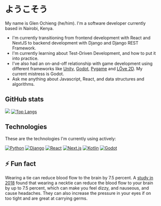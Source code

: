 # ようこそう
My name is Glen Ochieng (he/him). I'm a software developer currently based in Nairobi, Kenya.
- I'm currently transitioning from frontend development with React and NextJS to backend development with Django and Django REST Framework.
- I'm currently learning about Test-Driven Development, and how to put it into practice.
- I've also had an on-and-off relationship with game development using different frameworks like [Unity](https://unity.com/), [Godot](https://godotengine.org/), [Pygame](https://www.pygame.org/) and [LÖve 2D](https://love2d.org/). My current mistress is Godot.
- Ask me anything about Javascript, React, and data structures and algorithms.

## GitHub stats
![](https://github-readme-stats.vercel.app/api?username=mirror83&show_icons=true)
[![Top Langs](https://github-readme-stats.vercel.app/api/top-langs/?username=anuraghazra)](https://github.com/anuraghazra/github-readme-stats)

## Technologies
These are the technologies I'm currently using actively:

[![Python](https://img.shields.io/badge/Python-3776AB?style=for-the-badge&logo=python&logoColor=white)](https://docs.python.org/)
[![Django](https://img.shields.io/badge/Django-092E20?style=for-the-badge&logo=django&logoColor=white)](https://docs.djangoproject.com/)
[![React](https://img.shields.io/badge/React-20232A?style=for-the-badge&logo=react&logoColor=61DAFB)](https://react.dev/learn)
[![Next.js](https://img.shields.io/badge/Next.js-000000?style=for-the-badge&logo=next.js&logoColor=white)](https://nextjs.org/docs)
[![Kotlin](https://img.shields.io/badge/Kotlin%20(JVM)-7F52FF?style=for-the-badge&logo=kotlin&logoColor=white)](https://kotlinlang.org/docs/)
[![Godot](https://img.shields.io/badge/Godot-478CBF?style=for-the-badge&logo=godot-engine&logoColor=white)](https://docs.godotengine.org/)

## ⚡ Fun fact
Wearing a tie can reduce blood flow to the brain by 7.5 percent. A [study in 2018](https://link.springer.com/article/10.1007/s00234-018-2048-7) found that wearing a necktie can reduce the blood flow to your brain by up to 7.5 percent, which can make you feel dizzy, and nauseous, and cause headaches. They can also increase the pressure in your eyes if on too tight and are great at carrying germs.


<!--
**Mirror83/Mirror83** is a ✨ _special_ ✨ repository because its `README.md` (this file) appears on your GitHub profile.

Here are some ideas to get you started:

- 🔭 I’m currently working on ...
- 🌱 I’m currently learning ...
- 👯 I’m looking to collaborate on ...
- 🤔 I’m looking for help with ...
- 💬 Ask me about ...
- 📫 How to reach me: ...
- 😄 Pronouns: ...
- ⚡ Fun fact: ...
-->
